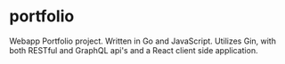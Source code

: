 # portfolio
Webapp Portfolio project. Written in Go and JavaScript. 
Utilizes Gin, with both RESTful and GraphQL api's and a React client side application. 
